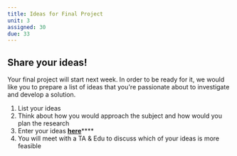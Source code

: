 ```yaml
---
title: Ideas for Final Project
unit: 3
assigned: 30
due: 33
---
```

## Share your ideas!

Your final project will start next week. In order to be ready for it, we would like you to prepare a list of ideas that you're passionate about to investigate and develop a solution. 

1. List your ideas
2. Think about how you would approach the subject and how would you plan the research
3. Enter your ideas [**here**](<Enter your ideas herehttps://docs.google.com/spreadsheets/u/2/d/1EMOTF0aBqBjXWZAUba-uhDpda2YkYfz6TLs1HL5Y-Yk/edit?usp=drive_web&ouid=105247368092612908643>)****
4. You will meet with a TA & Edu to discuss which of your ideas is more feasible
